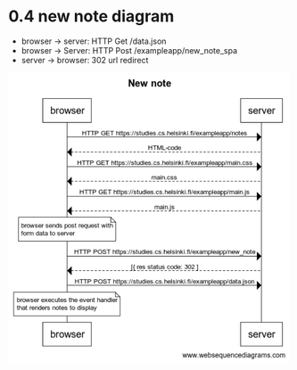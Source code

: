 # 0.4 new note diagram

- browser -> server: HTTP Get /data.json
- browser -> Server: HTTP Post /exampleapp/new_note_spa
- server -> browser: 302 url redirect

![Image](https://github.com/Rachamv/fullStack-Exercise/blob/main/part0/0-4.png)
